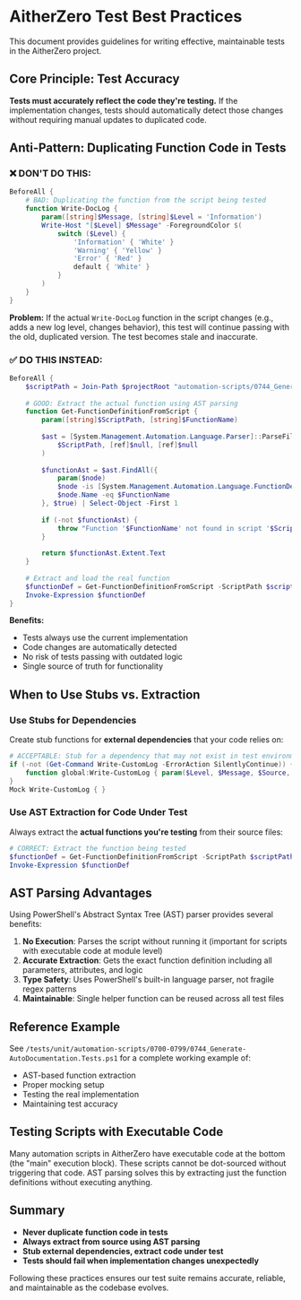 # AitherZero Test Best Practices

This document provides guidelines for writing effective, maintainable tests in the AitherZero project.

## Core Principle: Test Accuracy

**Tests must accurately reflect the code they're testing.** If the implementation changes, tests should automatically detect those changes without requiring manual updates to duplicated code.

## Anti-Pattern: Duplicating Function Code in Tests

### ❌ DON'T DO THIS:
```powershell
BeforeAll {
    # BAD: Duplicating the function from the script being tested
    function Write-DocLog {
        param([string]$Message, [string]$Level = 'Information')
        Write-Host "[$Level] $Message" -ForegroundColor $(
            switch ($Level) {
                'Information' { 'White' }
                'Warning' { 'Yellow' }
                'Error' { 'Red' }
                default { 'White' }
            }
        )
    }
}
```

**Problem:** If the actual `Write-DocLog` function in the script changes (e.g., adds a new log level, changes behavior), this test will continue passing with the old, duplicated version. The test becomes stale and inaccurate.

### ✅ DO THIS INSTEAD:
```powershell
BeforeAll {
    $scriptPath = Join-Path $projectRoot "automation-scripts/0744_Generate-AutoDocumentation.ps1"
    
    # GOOD: Extract the actual function using AST parsing
    function Get-FunctionDefinitionFromScript {
        param([string]$ScriptPath, [string]$FunctionName)
        
        $ast = [System.Management.Automation.Language.Parser]::ParseFile(
            $ScriptPath, [ref]$null, [ref]$null
        )
        
        $functionAst = $ast.FindAll({
            param($node)
            $node -is [System.Management.Automation.Language.FunctionDefinitionAst] -and
            $node.Name -eq $FunctionName
        }, $true) | Select-Object -First 1
        
        if (-not $functionAst) {
            throw "Function '$FunctionName' not found in script '$ScriptPath'"
        }
        
        return $functionAst.Extent.Text
    }
    
    # Extract and load the real function
    $functionDef = Get-FunctionDefinitionFromScript -ScriptPath $scriptPath -FunctionName 'Write-DocLog'
    Invoke-Expression $functionDef
}
```

**Benefits:**
- Tests always use the current implementation
- Code changes are automatically detected
- No risk of tests passing with outdated logic
- Single source of truth for functionality

## When to Use Stubs vs. Extraction

### Use Stubs for Dependencies
Create stub functions for **external dependencies** that your code relies on:

```powershell
# ACCEPTABLE: Stub for a dependency that may not exist in test environment
if (-not (Get-Command Write-CustomLog -ErrorAction SilentlyContinue)) {
    function global:Write-CustomLog { param($Level, $Message, $Source, $Data) }
}
Mock Write-CustomLog { }
```

### Use AST Extraction for Code Under Test
Always extract the **actual functions you're testing** from their source files:

```powershell
# CORRECT: Extract the function being tested
$functionDef = Get-FunctionDefinitionFromScript -ScriptPath $scriptPath -FunctionName 'Get-MyFunction'
Invoke-Expression $functionDef
```

## AST Parsing Advantages

Using PowerShell's Abstract Syntax Tree (AST) parser provides several benefits:

1. **No Execution**: Parses the script without running it (important for scripts with executable code at module level)
2. **Accurate Extraction**: Gets the exact function definition including all parameters, attributes, and logic
3. **Type Safety**: Uses PowerShell's built-in language parser, not fragile regex patterns
4. **Maintainable**: Single helper function can be reused across all test files

## Reference Example

See `/tests/unit/automation-scripts/0700-0799/0744_Generate-AutoDocumentation.Tests.ps1` for a complete working example of:
- AST-based function extraction
- Proper mocking setup
- Testing the real implementation
- Maintaining test accuracy

## Testing Scripts with Executable Code

Many automation scripts in AitherZero have executable code at the bottom (the "main" execution block). These scripts cannot be dot-sourced without triggering that code. AST parsing solves this by extracting just the function definitions without executing anything.

## Summary

- **Never duplicate function code in tests**
- **Always extract from source using AST parsing**
- **Stub external dependencies, extract code under test**
- **Tests should fail when implementation changes unexpectedly**

Following these practices ensures our test suite remains accurate, reliable, and maintainable as the codebase evolves.
